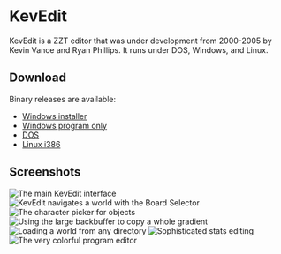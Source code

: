 KevEdit
=======

KevEdit is a ZZT editor that was under development from 2000-2005 by Kevin Vance and Ryan Phillips.  It runs under DOS, Windows, and Linux.

Download
--------

Binary releases are available:

* [Windows installer](https://github.com/cknave/kevedit/releases/download/v0.5.1/kevedit-0.5.1-setup.exe)
* [Windows program only](https://github.com/cknave/kevedit/releases/download/v0.5.1/kevedit-0.5.1-win32.zip)
* [DOS](https://github.com/cknave/kevedit/releases/download/v0.5.1/kevedit-0.5.1-dos.zip)
* [Linux i386](https://github.com/cknave/kevedit/releases/download/v0.5.1/kevedit-0.5.1-linux-i386.tgz)

Screenshots
-----------

![The main KevEdit interface](https://cloud.githubusercontent.com/assets/4196901/22183137/b51c68e6-e084-11e6-874d-3458041f4308.gif)
![KevEdit navigates a world with the Board Selector](https://cloud.githubusercontent.com/assets/4196901/22183135/b515754a-e084-11e6-9fe3-2483eb67ca79.gif)
![The character picker for objects](https://cloud.githubusercontent.com/assets/4196901/22183134/b514af02-e084-11e6-9ca7-7b21bedb479d.gif)
![Using the large backbuffer to copy a whole gradient](https://cloud.githubusercontent.com/assets/4196901/22183131/b5142230-e084-11e6-95c1-19133c677388.gif)
![Loading a world from any directory](https://cloud.githubusercontent.com/assets/4196901/22183132/b5142208-e084-11e6-8ab1-568d217391ec.gif)
![Sophisticated stats editing](https://cloud.githubusercontent.com/assets/4196901/22183133/b51426b8-e084-11e6-8ce7-e01b7d6a06ed.gif)
![The very colorful program editor](https://cloud.githubusercontent.com/assets/4196901/22183136/b516dd4a-e084-11e6-8e9b-30201734480a.gif)
